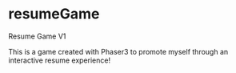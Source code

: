# resumeGame
Resume Game V1

This is a game created with Phaser3 to promote myself through an interactive resume experience!
